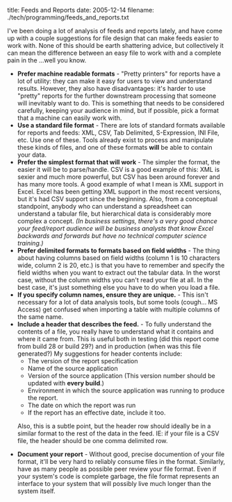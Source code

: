 title: Feeds and Reports
date: 2005-12-14
filename: ./tech/programming/feeds_and_reports.txt


I've been doing a lot of analysis of feeds and reports lately, and
have come up with a couple suggestions for file design that can make
feeds easier to work with. None of this should be earth shattering
advice, but collectively it can mean the difference between an
easy file to work with and a complete pain in the ...well you know.


<ul>

<li><b>Prefer machine readable formats</b> - "Pretty printers" for reports have a lot
   of utility: they can make it easy for users to view and understand results. However, they also
   have disadvantages: it's harder to use "pretty" reports for the further downstream
   processing that someone will inevitably want to do. This is something that needs
   to be considered carefully, keeping your audience in mind, but if possible, pick
   a format that a machine can easily work with.

<li><b>Use a standard file format</b> - There are lots of standard formats available for reports
    and feeds: XML, CSV, Tab Delimited, S-Expression, INI File, etc.  Use one of these. Tools
    already exist to process and manipulate these kinds of files, and one of these formats
    <b>will</b> be able to contain your data.

<li><b>Prefer the simplest format that will work</b> - The simpler the format, the easier
    it will be to parse/handle. CSV is a good example of this: XML is sexier and much more
    powerful, but CSV has been around forever and has many more tools. A good example
    of what I mean is XML support in Excel. Excel has been getting XML support in the most
    recent versions, but it's had CSV support since the beginning. Also, from a conceptual standpoint,
    anybody who can understand a spreadsheet can understand a tabular file, but hierarchical data
    is considerably more complex a concept. <i>(In business settings, there's a very good chance
    your feed/report audience will be business analysts that know Excel backwards and forwards but
    have no technical computer science training.)</i>

<li><b>Prefer delimited formats to formats based on field widths</b> - The thing about having
    columns based on field widths (column 1 is 10 characters wide, column 2 is 20, etc.) is
    that you have to remember and specify the field widths when you want to extract out the
    tabular data. In the worst case, without the column widths you can't read your file at 
    all. In the best case, it's just something else you have to do when you load a file. 

<li><b>If you specify column names, ensure they are unique.</b> - This isn't necessary
    for a lot of data analysis tools, but some tools (cough... MS Access) get confused
    when importing a table with multiple columns of the same name.

<li><b>Include a header that describes the feed.</b> - To fully understand the contents of a
     file, you really have to understand what it contains and where it came from. This is useful
     both in testing (did this report come from build 28 or build 29?) and in production (when was
     this file generated?) My suggestions for header contents include:


<ul>
<li>The version of the report specification
<li>Name of the source application
<li>Version of the source application (This version number should be updated with <b>every build</b>.)
<li>Environment in which the source application was running to produce the report.
<li>The date on which the report was run
<li>If the report has an effective date, include it too.
</ul>

Also, this is a subtle point, but the header row should ideally be in a similar format to the
rest of the data in the feed. IE: if your file is a CSV file, the header should be one
comma delimited row.

<li><b>Document your report</b> - Without good, precise documention of your file format, it'll
   be very hard to reliably consume files in the format. Similarly, have as many people as possible
   peer review your file format. Even if your system's code is complete garbage, the file
   format represents an interface to your system that will possibly live much longer than
   the system itself.

</ul>

